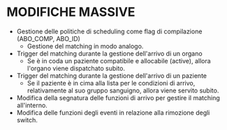 # MODIFICHE MASSIVE

* Gestione delle politiche di scheduling come flag di compilazione (ABO_COMP, ABO_ID)
  * Gestione del matching in modo analogo.
* Trigger del matching durante la gestione dell'arrivo di un organo
  * Se è in coda un paziente compatibile e allocabile (active), allora l'organo viene dispatchato subito.
* Trigger del matching durante la gestione dell'arrivo di un paziente
  * Se il paziente è in cima alla lista per le condizioni di arrivo, relativamente al suo gruppo sanguigno, 
  allora viene servito subito.
* Modifica della segnatura delle funzioni di arrivo per gestire il matching all'interno.
* Modifica delle funzioni degli eventi in relazione alla rimozione degli switch.